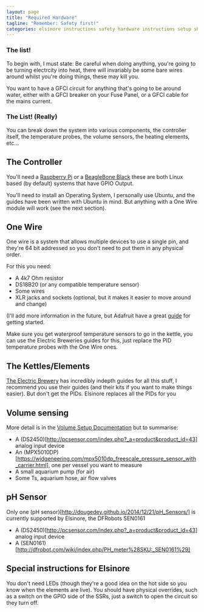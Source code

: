 ```yaml
---
layout: page
title: "Required Hardware"
tagline: "Remember: Safety first!"
categories: elsinore instructions safety hardware instructions setup shopping
---
```


### The list!

To begin with, I must state: Be careful when doing anything, you're going to be turning electrcity into heat, there will invariably be some bare wires around whilst you're doing things, these may kill you.

You want to have a GFCI circuit for anything that's going to be around water, either with a GFCI breaker on your Fuse Panel, or a GFCI cable for the mains current.

### The List! (Really)

You can break down the system into various components, the controller itself, the temperature probes, the volume sensors, the heating elements, etc...

## The Controller

You'll need a [Raspberry Pi](http://www.raspberrypi.org/) or a [BeagleBone Black](http://beagleboard.org/black) these are both Linux based (by default) systems that have GPIO Output. 

You'll need to install an Operating System, I personally use Ubuntu, and the guides have been written with Ubuntu in mind. But anything with a One Wire module will work (see the next section).

## One Wire

One wire is a system that allows multiple devices to use a single pin, and they're 64 bit addressed so you don't need to put them in any physical order.

For this you need:

 * A 4k7 Ohm resistor
 * DS18B20 (or any compatible temperature sensor)
 * Some wires
 * XLR jacks and sockets (optional, but it makes it easier to move around and change)

(I'll add more information in the future, but Adafruit have a great [guide](https://learn.adafruit.com/adafruits-raspberry-pi-lesson-11-ds18b20-temperature-sensing/overview) for getting started.

Make sure you get waterproof temperature sensors to go in the kettle, you can use the Electric Breweries guides for this, just replace the PID temperature probes with the One Wire ones.

## The Kettles/Elements

[The Electric Brewery](http://theelectricbrewery.com/) has incredibly indepth guides for all this stuff, I recommend you use their guides (and their kits if you want to make things easier). But don't get the PIDs. Elsinore replaces all the PIDs for you

## Volume sensing

More detail is in the [Volume Setup Documentation](http://dougedey.github.io/2014/12/20/Volume_Setup/) but to summarise:

 * A (DS2450)[http://pcsensor.com/index.php?_a=product&product_id=43] analog input device
 * An (MPX5010DP)[https://widgeneering.com/mpx5010dp_freescale_pressure_sensor_with_carrier.html], one per vessel you want to measure
 * A small aquarium pump (for air)
 * Some Ts, aquarium hose, air flow valves

## pH Sensor

Only one (pH sensor)[http://dougedey.github.io/2014/12/21/pH_Sensors/] is currently supported by Elsinore, the DFRobots SEN0161

 * A (DS2450)[http://pcsensor.com/index.php?_a=product&product_id=43] analog input device
 * A (SEN0161)[http://dfrobot.com/wiki/index.php/PH_meter%28SKU:_SEN0161%29]
 
## Special instructions for Elsinore

You don't need LEDs (though they're a good idea on the hot side so you know when the elements are live).
You should have physical overrides, such as a switch on the GPIO side of the SSRs, just a switch to open the circuit so they turn off.



